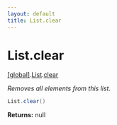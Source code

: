 ```yaml
---
layout: default
title: List.clear
---
```


# List.clear

[\[global\]]({{site.baseurl}}/docs/).[List]({{site.baseurl}}/docs/List/).[clear]({{site.baseurl}}/docs/List/clear/)

_Removes all elements from this list._

```cs
List.clear()
```

**Returns:** null
